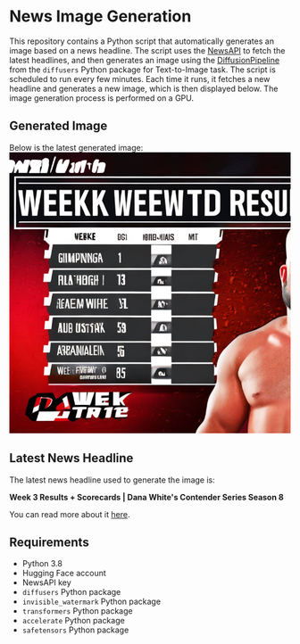 # News Image Generation
This repository contains a Python script that automatically generates an image based on a news headline. The script uses the [NewsAPI](https://newsapi.org/) to fetch the latest headlines, and then generates an image using the [DiffusionPipeline](https://github.com/huggingface/diffusers) from the `diffusers` Python package for Text-to-Image task.
The script is scheduled to run every few minutes. Each time it runs, it fetches a new headline and generates a new image, which is then displayed below. The image generation process is performed on a GPU.

## Generated Image
Below is the latest generated image:
![Generated Image](image.png)

## Latest News Headline
The latest news headline used to generate the image is:

**Week 3 Results + Scorecards | Dana White's Contender Series Season 8**

You can read more about it [here](https://news.google.com/rss/articles/CBMikgFBVV95cUxOSjZ5RlVSMlFVLWlIdVRGQVNPckU2aDFhbnJCRGV4NVh3QTEtZWlBS0V5cW5rS3lMQkR6T1Bmd0NlVFNyOFV4eDBSMm96MXNRMWNjUXl3bEhjTTlVMU1aaGE0MFZ3aG0tckZ5WHh5Uy0xNnBweGJZS3JrWTVDQURmQWtJWTBRMUlsVm9VbTRIR2FFUQ?oc=5).

## Requirements
- Python 3.8
- Hugging Face account
- NewsAPI key
- `diffusers` Python package
- `invisible_watermark` Python package
- `transformers` Python package
- `accelerate` Python package
- `safetensors` Python package
